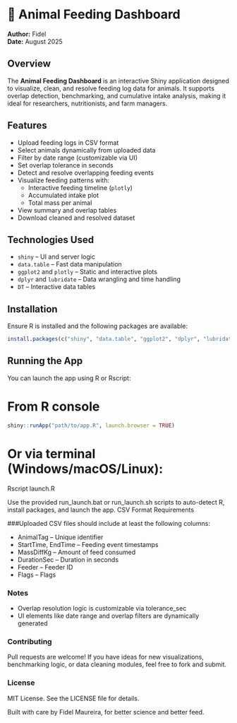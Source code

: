 # 🐄 Animal Feeding Dashboard

**Author:** Fidel  
**Date:** August 2025

##  Overview

The **Animal Feeding Dashboard** is an interactive Shiny application designed to visualize, clean, and resolve feeding log data for animals. It supports overlap detection, benchmarking, and cumulative intake analysis, making it ideal for researchers, nutritionists, and farm managers.

##  Features

- Upload feeding logs in CSV format  
- Select animals dynamically from uploaded data  
- Filter by date range (customizable via UI)  
- Set overlap tolerance in seconds  
- Detect and resolve overlapping feeding events  
- Visualize feeding patterns with:
  - Interactive feeding timeline (`plotly`)
  - Accumulated intake plot
  - Total mass per animal  
- View summary and overlap tables  
- Download cleaned and resolved dataset  

##  Technologies Used

- `shiny` – UI and server logic  
- `data.table` – Fast data manipulation  
- `ggplot2` and `plotly` – Static and interactive plots  
- `dplyr` and `lubridate` – Data wrangling and time handling  
- `DT` – Interactive data tables  

##  Installation

Ensure R is installed and the following packages are available:

```r
install.packages(c("shiny", "data.table", "ggplot2", "dplyr", "lubridate", "plotly", "DT"))
```
## Running the App
You can launch the app using R or Rscript:


# From R console
```r
shiny::runApp("path/to/app.R", launch.browser = TRUE)
```
# Or via terminal (Windows/macOS/Linux):
Rscript launch.R


Use the provided run_launch.bat or run_launch.sh scripts to auto-detect R, install packages, and launch the app.
 CSV Format Requirements


###Uploaded CSV files should include at least the following columns:
- AnimalTag – Unique identifier
- StartTime, EndTime – Feeding event timestamps
- MassDiffKg – Amount of feed consumed
- DurationSec – Duration in seconds
- Feeder – Feeder ID
- Flags – Flags

### Notes
- Overlap resolution logic is customizable via tolerance_sec
- UI elements like date range and overlap filters are dynamically generated

### Contributing
Pull requests are welcome! If you have ideas for new visualizations, benchmarking logic, or data cleaning modules, feel free to fork and submit.

### License
MIT License. See the LICENSE file for details.

Built with care by Fidel Maureira, for better science and better feed.
